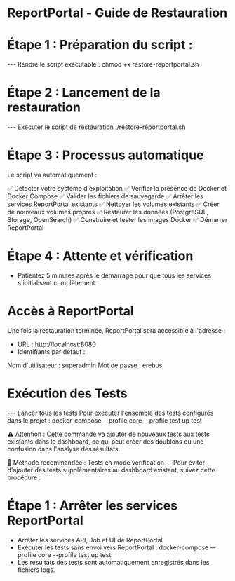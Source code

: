 
# ReportPortal - Guide de Restauration
# Étape 1 : Préparation du script :
 --- Rendre le script exécutable : 
chmod +x restore-reportportal.sh

# Étape 2 : Lancement de la restauration
 --- Exécuter le script de restauration
./restore-reportportal.sh

# Étape 3 : Processus automatique
Le script va automatiquement :

✅ Détecter votre système d'exploitation
✅ Vérifier la présence de Docker et Docker Compose
✅ Valider les fichiers de sauvegarde
✅ Arrêter les services ReportPortal existants
✅ Nettoyer les volumes existants
✅ Créer de nouveaux volumes propres
✅ Restaurer les données (PostgreSQL, Storage, OpenSearch)
✅ Construire et tester les images Docker
✅ Démarrer ReportPortal

# Étape 4 : Attente et vérification
- Patientez 5 minutes après le démarrage pour que tous les services s'initialisent complètement.

# Accès à ReportPortal
Une fois la restauration terminée, ReportPortal sera accessible à l'adresse :
- URL : http://localhost:8080
- Identifiants par défaut :

Nom d'utilisateur : superadmin
Mot de passe : erebus

#  Exécution des Tests
 --- Lancer tous les tests
Pour exécuter l'ensemble des tests configurés dans le projet :
docker-compose --profile core --profile test up test

⚠️ Attention : Cette commande va ajouter de nouveaux tests aux tests existants dans le dashboard, ce qui peut créer des doublons ou une confusion dans l'analyse des résultats.

🔄 Méthode recommandée : Tests en mode vérification
 -- Pour éviter d'ajouter des tests supplémentaires au dashboard existant, suivez cette procédure :
# Étape 1 : Arrêter les services ReportPortal
- Arrêter les services API, Job et UI de ReportPortal
- Exécuter les tests sans envoi vers ReportPortal :
docker-compose --profile core --profile test up test
- Les résultats des tests sont automatiquement enregistrés dans les fichiers logs. 
